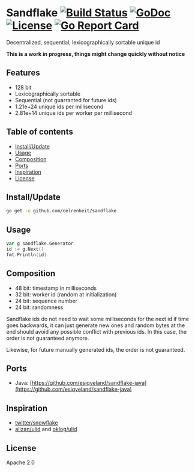 # Sandflake [![Build Status](https://img.shields.io/travis/celrenheit/sandflake.svg?style=flat-square)](https://travis-ci.org/celrenheit/sandflake) [![GoDoc](https://img.shields.io/badge/godoc-reference-5272B4.svg?style=flat-square)](https://godoc.org/github.com/celrenheit/sandflake) [![License](https://img.shields.io/badge/license-MIT-blue.svg?style=flat-square)](LICENSE) [![Go Report Card](https://goreportcard.com/badge/github.com/celrenheit/sandflake?style=flat-square)](https://goreportcard.com/report/github.com/celrenheit/sandflake)

Decentralized, sequential, lexicographically sortable unique id

**This is a work in progress, things might change quickly without notice**

## Features

* 128 bit
* Lexicographically sortable
* Sequential (not guarranted for future ids)
* 1.21e+24 unique ids per millisecond
* 2.81e+14 unique ids per worker per millisecond


## Table of contents

<!-- START doctoc generated TOC please keep comment here to allow auto update -->
<!-- DON'T EDIT THIS SECTION, INSTEAD RE-RUN doctoc TO UPDATE -->


- [Install/Update](#installupdate)
- [Usage](#usage)
- [Composition](#composition)
- [Ports](#ports)
- [Inspiration](#inspiration)
- [License](#license)

<!-- END doctoc generated TOC please keep comment here to allow auto update -->

## Install/Update

```bash
go get -u github.com/celrenheit/sandflake
```

## Usage

```go
var g sandflake.Generator
id := g.Next()
fmt.Println(id)
```

## Composition

* 48 bit: timestamp in milliseconds
* 32 bit: worker id (random at initialization)
* 24 bit: sequence number
* 24 bit: randomness

Sandflake ids do not need to wait some milliseconds for the next id if time goes backwards, it can just generate new ones and random bytes at the end should avoid any possible conflict with previous ids. In this case, the order is not guaranteed anymore.

Likewise, for future manually generated ids, the order is not guaranteed.

## Ports

* Java: [https://github.com/esiqveland/sandflake-java](https://github.com/esiqveland/sandflake-java)

## Inspiration

* [twitter/snowflake](https://github.com/twitter/snowflake)
* [alizan/ulid](https://github.com/alizain/ulid) and [oklog/ulid](https://github.com/oklog/ulid)

## License

Apache 2.0
